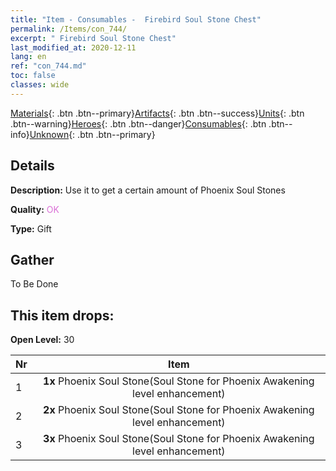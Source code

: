 ```yaml
---
title: "Item - Consumables -  Firebird Soul Stone Chest"
permalink: /Items/con_744/
excerpt: " Firebird Soul Stone Chest"
last_modified_at: 2020-12-11
lang: en
ref: "con_744.md"
toc: false
classes: wide
---
```

 [Materials](/Items/){: .btn .btn--primary}[Artifacts](/Items/Artifacts/){: .btn .btn--success}[Units](/Items/Units/){: .btn .btn--warning}[Heroes](/Items/Heroes/){: .btn .btn--danger}[Consumables](/Items/Consumables/){: .btn .btn--info}[Unknown](/Items/Unknown/){: .btn .btn--primary}

## Details
 **Description:** Use it to get a certain amount of Phoenix Soul Stones

 **Quality:** <span style="color: #DA70D6">OK</span>

 **Type:** Gift

## Gather

  To Be Done

## This item drops:

 **Open Level:** 30

  | Nr |      Item    |
  |:---|:------------:|
  | 1 |  **1x** Phoenix Soul Stone(Soul Stone for Phoenix Awakening level enhancement) | 
  | 2 |  **2x** Phoenix Soul Stone(Soul Stone for Phoenix Awakening level enhancement) | 
  | 3 |  **3x** Phoenix Soul Stone(Soul Stone for Phoenix Awakening level enhancement) | 
